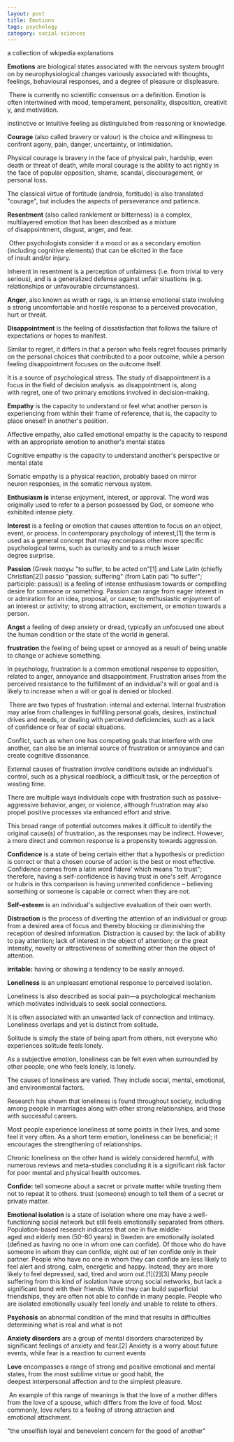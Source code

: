 ```yaml
---
layout: post
title: Emotions
tags: psychology
category: social-sciences  
---
```


a collection of wkipedia explanations 

**Emotions** are biological states associated with the nervous system brought on by neurophysiological changes variously associated with thoughts, feelings, behavioural responses, and a degree of pleasure or displeasure.

 There is currently no scientific consensus on a definition. Emotion is often intertwined with mood, temperament, personality, disposition, creativity, and motivation.

instinctive or intuitive feeling as distinguished from reasoning or knowledge.



**Courage** (also called bravery or valour) is the choice and willingness to confront agony, pain, danger, uncertainty, or intimidation. 

Physical courage is bravery in the face of physical pain, hardship, even death or threat of death, while moral courage is the ability to act rightly in the face of popular opposition, shame, scandal, discouragement, or personal loss.

The classical virtue of fortitude (andreia, fortitudo) is also translated "courage", but includes the aspects of perseverance and patience.



**Resentment** (also called ranklement or bitterness) is a complex, multilayered emotion that has been described as a mixture of disappointment, disgust, anger, and fear.

 Other psychologists consider it a mood or as a secondary emotion (including cognitive elements) that can be elicited in the face of insult and/or injury.


Inherent in resentment is a perception of unfairness (i.e. from trivial to very serious), and is a generalized defense against unfair situations (e.g. relationships or unfavourable circumstances).


**Anger**, also known as wrath or rage, is an intense emotional state involving a strong uncomfortable and hostile response to a perceived provocation, hurt or threat.


**Disappointment** is the feeling of dissatisfaction that follows the failure of expectations or hopes to manifest. 

Similar to regret, it differs in that a person who feels regret focuses primarily on the personal choices that contributed to a poor outcome, while a person feeling disappointment focuses on the outcome itself.

It is a source of psychological stress. The study of disappointment is a focus in the field of decision analysis. as disappointment is, along with regret, one of two primary emotions involved in decision-making.



**Empathy** is the capacity to understand or feel what another person is experiencing from within their frame of reference, that is, the capacity to place oneself in another's position.

Affective empathy, also called emotional empathy is the capacity to respond with an appropriate emotion to another's mental states

Cognitive empathy is the capacity to understand another's perspective or mental state

Somatic empathy is a physical reaction, probably based on mirror neuron responses, in the somatic nervous system.



**Enthusiasm is** intense enjoyment, interest, or approval. The word was originally used to refer to a person possessed by God, or someone who exhibited intense piety.

**Interest** is a feeling or emotion that causes attention to focus on an object, event, or process. In contemporary psychology of interest,[1] the term is used as a general concept that may encompass other more specific psychological terms, such as curiosity and to a much lesser degree surprise.


**Passion** (Greek πασχω "to suffer, to be acted on"[1] and Late Latin (chiefly Christian[2]) passio "passion; suffering" (from Latin pati "to suffer"; participle: passus)) is a feeling of intense enthusiasm towards or compelling desire for someone or something. Passion can range from eager interest in or admiration for an idea, proposal, or cause; to enthusiastic enjoyment of an interest or activity; to strong attraction, excitement, or emotion towards a person.


**Angst** a feeling of deep anxiety or dread, typically an unfocused one about the human condition or the state of the world in general.

**frustration** the feeling of being upset or annoyed as a result of being unable to change or achieve something.

In psychology, frustration is a common emotional response to opposition, related to anger, annoyance and disappointment. Frustration arises from the perceived resistance to the fulfillment of an individual's will or goal and is likely to increase when a will or goal is denied or blocked.

 There are two types of frustration: internal and external. Internal frustration may arise from challenges in fulfilling personal goals, desires, instinctual drives and needs, or dealing with perceived deficiencies, such as a lack of confidence or fear of social situations. 

Conflict, such as when one has competing goals that interfere with one another, can also be an internal source of frustration or annoyance and can create cognitive dissonance. 

External causes of frustration involve conditions outside an individual's control, such as a physical roadblock, a difficult task, or the perception of wasting time.

There are multiple ways individuals cope with frustration such as passive–aggressive behavior, anger, or violence, although frustration may also propel positive processes via enhanced effort and strive.

This broad range of potential outcomes makes it difficult to identify the original cause(s) of frustration, as the responses may be indirect. However, a more direct and common response is a propensity towards aggression.


**Confidence** is a state of being certain either that a hypothesis or prediction is correct or that a chosen course of action is the best or most effective. Confidence comes from a latin word fidere' which means "to trust"; therefore, having a self-confidence is having trust in one's self. Arrogance or hubris in this comparison is having unmerited confidence – believing something or someone is capable or correct when they are not. 


**Self-esteem** is an individual's subjective evaluation of their own worth.


**Distraction** is the process of diverting the attention of an individual or group from a desired area of focus and thereby blocking or diminishing the reception of desired information. Distraction is caused by: the lack of ability to pay attention; lack of interest in the object of attention; or the great intensity, novelty or attractiveness of something other than the object of attention.

**irritable:** having or showing a tendency to be easily annoyed.


**Loneliness** is an unpleasant emotional response to perceived isolation. 

Loneliness is also described as social pain—a psychological mechanism which motivates individuals to seek social connections. 

It is often associated with an unwanted lack of connection and intimacy. Loneliness overlaps and yet is distinct from solitude. 

Solitude is simply the state of being apart from others, not everyone who experiences solitude feels lonely. 

As a subjective emotion, loneliness can be felt even when surrounded by other people; one who feels lonely, is lonely. 

The causes of loneliness are varied. They include social, mental, emotional, and environmental factors.


Research has shown that loneliness is found throughout society, including among people in marriages along with other strong relationships, and those with successful careers. 

Most people experience loneliness at some points in their lives, and some feel it very often. As a short term emotion, loneliness can be beneficial; it encourages the strengthening of relationships.

 Chronic loneliness on the other hand is widely considered harmful, with numerous reviews and meta-studies concluding it is a significant risk factor for poor mental and physical health outcomes.



**Confide:** tell someone about a secret or private matter while trusting them not to repeat it to others.
trust (someone) enough to tell them of a secret or private matter.


**Emotional isolation** is a state of isolation where one may have a well-functioning social network but still feels emotionally separated from others.
Population-based research indicates that one in five middle-aged and elderly men (50–80 years) in Sweden are emotionally isolated (defined as having no one in whom one can confide). Of those who do have someone in whom they can confide, eight out of ten confide only in their partner. People who have no one in whom they can confide are less likely to feel alert and strong, calm, energetic and happy. Instead, they are more likely to feel depressed, sad, tired and worn out.[1][2][3] Many people suffering from this kind of isolation have strong social networks, but lack a significant bond with their friends. While they can build superficial friendships, they are often not able to confide in many people. People who are isolated emotionally usually feel lonely and unable to relate to others.


**Psychosis** an abnormal condition of the mind that results in difficulties determining what is real and what is not


**Anxiety disorders** are a group of mental disorders characterized by significant feelings of anxiety and fear.[2] Anxiety is a worry about future events, while fear is a reaction to current events


**Love** encompasses a range of strong and positive emotional and mental states, from the most sublime virtue or good habit, the deepest interpersonal affection and to the simplest pleasure.

 An example of this range of meanings is that the love of a mother differs from the love of a spouse, which differs from the love of food. Most commonly, love refers to a feeling of strong attraction and emotional attachment.

"the unselfish loyal and benevolent concern for the good of another"

